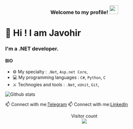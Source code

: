 
<h3 align="center">
  Welcome to my profile!
    <img src="https://media.giphy.com/media/hvRJCLFzcasrR4ia7z/giphy.gif" width="28">
</h3>

# 👋 Hi ! I am Javohir

### I'm a .NET developer.

#### BIO


- ⚙️ My specialty : `.Net`, `Asp.net Core`, 
- 💻 My programming languages : `C#`, `Python`, `C`
- ⚔️ Technogies and tools : `.Net`, `xUnit`, `Git`,


 ![Github stats](https://github-readme-stats.vercel.app/api?username=javohirtohirovich&show_icons=true&theme=dark)

📫 Connect with me:[Telegram](https://t.me/javohir_ergashev30)
📫 Connect with me:[LinkedIn](https://www.linkedin.com/in/javohir-erg/)


<p align="center"> 
  Visitor count<br>
  <img src="https://profile-counter.glitch.me/javohirtohirovich/count.svg" />
</p>
